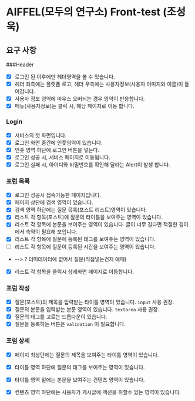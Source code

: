 # AIFFEL(모두의 연구소) Front-test (조성욱) 

## 요구 사항

###Header 
- [x]  로그인 된 이후에만 헤더영역을 볼 수 있습니다.
- [x]  헤더 좌측에는 플랫폼 로고, 헤더 우측에는 사용자정보(사용자 이미지와 이름)이 들어갑니다.
- [x]  사용자 정보 영역에 마우스 오버되는 경우 영역이 반응합니다.
- [x]  메뉴(사용자정보)는 클릭 시, 해당 페이지로 이동 합니다.

### Login
- [x]  서비스의 첫 화면입니다.
- [x]  로그인 화면 중간에 인풋영역이 있습니다.
- [x]  인풋 영역 하단에 로그인 버튼을 넣는다.
- [x]  로그인 성공 시, 서비스 페이지로 이동됩니다.
- [x]  로그인 실패 시, 아이디와 비밀번호를 확인해 달라는 Alert이 발생 합니다.

### 포럼 목록
- [x]  로그인 성공시 접속가능한 페이지입니다.
- [x]  페이지 상단에 검색 영역이 있습니다.
- [x]  검색 영역 하단에는 질문 목록(포스트 리스트)영역이 있습니다.
- [x]  리스트 각 항목(포스트)에 질문의 타이틀을 보여주는 영역이 있습니다.
- [x]  리스트 각 항목에 본문을 보여주는 영역이 있습니다. 글이 너무 길다면 적절한 길이에서 축약이 필요해 보입니다.
- [x]  리스트 각 항목에 질문에 등록된 태그를 보여주는 영역이 있습니다.
- [ ]  리스트 각 항목에 질문이 등록된 시간을 보여주는 영역이 있습니다. 
  - --> ? 더미데이터에 없어서 질문(직접넣는건지 애매)
- [x]  리스트 각 항목을 클릭시 상세화면 페이지로 이동합니다.
            
### 포럼 작성
- [x]  질문(포스트)의 제목을 입력받는 타이틀 영역이 있습니다.  `input` 사용 권장.
- [x]  질문의 본문을 입력받는 본문 영역이 있습니다. `textarea` 사용 권장.
- [x]  질문의 태그를 고르는 드롭다운이 있습니다.
- [x]  질문을 등록하는 버튼은 `validation` 이 필요합니다.

### 포럼 상세
- [x]  페이지 최상단에는 질문의 제목을 보여주는 타이틀 영역이 있습니다.
- [x]  타이틀 영역 하단에 질문의 태그를 보여주는 영역이 있습니다.
- [x]  타이틀 영역 밑에는 본문을 보여주는 컨텐츠 영역이 있습니다.
- [x]  컨텐츠 영역 하단에는 사용자가 게시글에 액션을 취할수 있는 영역이 있습니다.
            
